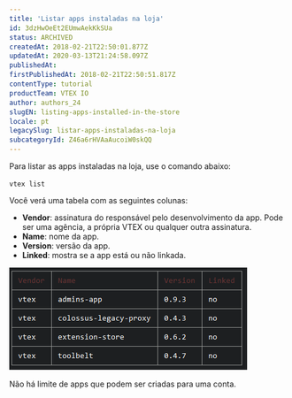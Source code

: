 ```yaml
---
title: 'Listar apps instaladas na loja'
id: 3dzHwOeEt2EUmwAekKkSUa
status: ARCHIVED
createdAt: 2018-02-21T22:50:01.877Z
updatedAt: 2020-03-13T21:24:58.097Z
publishedAt: 
firstPublishedAt: 2018-02-21T22:50:51.817Z
contentType: tutorial
productTeam: VTEX IO
author: authors_24
slugEN: listing-apps-installed-in-the-store
locale: pt
legacySlug: listar-apps-instaladas-na-loja
subcategoryId: Z46a6rHVAaAucoiW0skQQ
---
```


Para listar as apps instaladas na loja, use o comando abaixo:

`vtex list`

Você verá uma tabela com as seguintes colunas:

- __Vendor__: assinatura do responsável pelo desenvolvimento da app. Pode ser uma agência, a própria VTEX ou qualquer outra assinatura.
- __Name__: nome da app.
- __Version__: versão da app.
- __Linked__: mostra se a app está ou não linkada.

![appList](https://raw.githubusercontent.com/vtexdocs/help-center-content/refs/heads/main/docs/pt/tutorials/VTEX%20IO/VTEX%20IO%20setup/listar-apps-instaladas-na-loja_1.png)

Não há limite de apps que podem ser criadas para uma conta.
